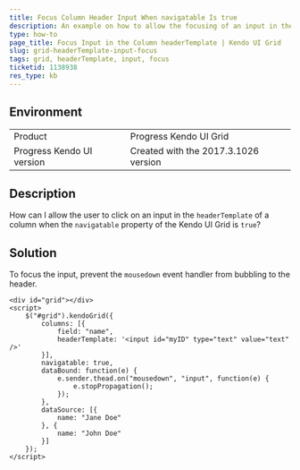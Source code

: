 ```yaml
---
title: Focus Column Header Input When navigatable Is true
description: An example on how to allow the focusing of an input in the column header when the navigatable configuration of the Kendo UI Grid is true.
type: how-to
page_title: Focus Input in the Column headerTemplate | Kendo UI Grid
slug: grid-headerTemplate-input-focus
tags: grid, headerTemplate, input, focus
ticketid: 1138938
res_type: kb
---
```


## Environment

<table>
 <tr>
  <td>Product</td>
  <td>Progress Kendo UI Grid</td>
 </tr>
 <tr>
  <td>Progress Kendo UI version</td>
  <td>Created with the 2017.3.1026 version</td>
 </tr>
</table>

## Description

How can I allow the user to click on an input in the `headerTemplate` of a column when the `navigatable` property of the Kendo UI Grid is `true`?

## Solution

To focus the input, prevent the `mousedown` event handler from bubbling to the header.

```dojo
<div id="grid"></div>
<script>
    $("#grid").kendoGrid({
        columns: [{
            field: "name",
            headerTemplate: '<input id="myID" type="text" value="text" />'
        }],
        navigatable: true,
        dataBound: function(e) {
            e.sender.thead.on("mousedown", "input", function(e) {
                e.stopPropagation();
            });
        },
        dataSource: [{
            name: "Jane Doe"
        }, {
            name: "John Doe"
        }]
    });
</script>
```
